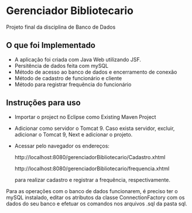 # Gerenciador Bibliotecario

Projeto final da disciplina de Banco de Dados

## O que foi Implementado 

- A aplicação foi criada com Java Web utilizando JSF.
- Persitência de dados feita com mySQL
- Método de acesso ao banco de dados e encerramento de conexão
- Método de cadastro de funcionário e cliente 
- Método para registrar frequência do funcionário

## Instruções para uso

- Importar o project no Eclipse como Existing Maven Project

- Adicionar como servidor o Tomcat 9. Caso exista servidor, excluir, adicionar o Tomcat 9, Next e adicionar o projeto.

- Acessar pelo navegador os endereços:

   http://localhost:8080/gerenciadorBibliotecario/Cadastro.xhtml

  http://localhost:8080/gerenciadorBibliotecario/frequencia.xhtml

  para realizar cadastro e registrar a frequência, respectivamente.

Para as operações com o banco de dados funcionarem, é preciso ter o  mySQL instalado, editar os atributos da classe ConnectionFactory  com os dados do seu banco e efetuar os comandos nos arquivos .sql da pasta sql. 